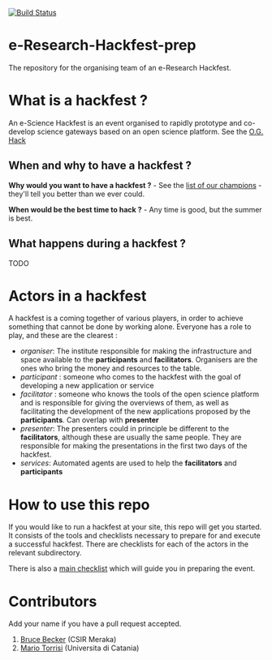 [![Build Status](https://travis-ci.org/AAROC/e-Research-Hackfest-prep.svg?branch=master)](https://travis-ci.org/AAROC/e-Research-Hackfest-prep)

# e-Research-Hackfest-prep

The repository for the organising team of an e-Research Hackfest.

# What is a hackfest ?

An e-Science Hackfest is an event organised to rapidly prototype and co-develop science gateways based on an open science platform. See the [O.G. Hack](https://www.sci-gaia.eu/summer-hackfest)

## When and why to have a hackfest ?

**Why would you want to have a hackfest ?** - See the [list of our champions](https://www.sci-gaia.eu/champions) - they'll tell you better than we ever could.

**When would be the best time to hack ?** - Any time is good, but the summer is best.

## What happens during a hackfest ?

TODO 

# Actors in a hackfest

A hackfest is a coming together of various players, in order to achieve something that cannot be done by working alone. Everyone has a role to play, and these are the clearest :

  * _organiser_: The institute responsible for making the infrastructure and space available to the **participants** and **facilitators**. Organisers are the ones who bring the money and resources to the table.
  * _participant_ : someone who comes to the hackfest with the goal of developing a new application or service
  * _facilitator_ : someone who knows the tools of the open science platform and is responsible for giving the overviews of them, as well as facilitating the development of the new applications proposed by the **participants**. Can overlap with **presenter**
  * _presenter_: The presenters could in principle be different to the **facilitators**, although these are usually the same people. They are responsible for making the presentations in the first two days of the hackfest.
  * _services_: Automated agents are used to help the **facilitators** and **participants**

# How to use this repo

If you would like to run a hackfest at your site, this repo will get you started. It consists of the tools and checklists necessary to prepare for and execute a successful hackfest. There are checklists for each of the actors in the relevant subdirectory.

There is also a [main checklist](master-checklist.md) which will guide you in preparing the event.


# Contributors

Add your name if you have a pull request accepted.

  1. [Bruce Becker](https://github.com/brucellino) (CSIR Meraka)
  1. [Mario Torrisi](https://github.com/mtorrisi) (Universita di Catania)
